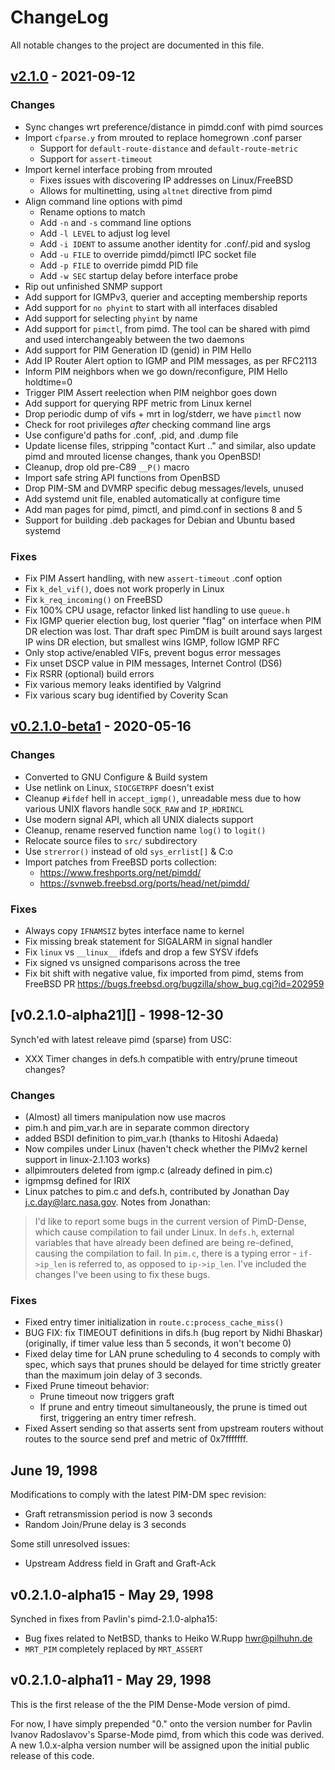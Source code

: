 ChangeLog
=========

All notable changes to the project are documented in this file.

[v2.1.0][] - 2021-09-12
-----------------------

### Changes
- Sync changes wrt preference/distance in pimdd.conf with pimd sources
- Import `cfparse.y` from mrouted to replace homegrown .conf parser
  - Support for `default-route-distance` and `default-route-metric`
  - Support for `assert-timeout`
- Import kernel interface probing from mrouted
  - Fixes issues with discovering IP addresses on Linux/FreeBSD
  - Allows for multinetting, using `altnet` directive from pimd
- Align command line options with pimd
  - Rename options to match
  - Add `-n` and `-s` command line options
  - Add `-l LEVEL` to adjust log level
  - Add `-i IDENT` to assume another identity for .conf/.pid and syslog
  - Add `-u FILE` to override pimdd/pimctl IPC socket file
  - Add `-p FILE` to override pimdd PID file
  - Add `-w SEC` startup delay before interface probe
- Rip out unfinished SNMP support
- Add support for IGMPv3, querier and accepting membership reports
- Add support for `no phyint` to start with all interfaces disabled
- Add support for selecting `phyint` by name
- Add support for `pimctl`, from pimd.  The tool can be shared with
  pimd and used interchangeably between the two daemons
- Add support for PIM Generation ID (genid) in PIM Hello
- Add IP Router Alert option to IGMP and PIM messages, as per RFC2113
- Inform PIM neighbors when we go down/reconfigure, PIM Hello holdtime=0
- Trigger PIM Assert reelection when PIM neighbor goes down
- Add support for querying RPF metric from Linux kernel
- Drop periodic dump of vifs + mrt in log/stderr, we have `pimctl` now
- Check for root privileges *after* checking command line args
- Use configure'd paths for .conf, .pid, and .dump file
- Update license files, stripping "contact Kurt .." and similar, also
  update pimd and mrouted license changes, thank you OpenBSD!
- Cleanup, drop old pre-C89 `__P()` macro
- Import safe string API functions from OpenBSD
- Drop PIM-SM and DVMRP specific debug messages/levels, unused
- Add systemd unit file, enabled automatically at configure time
- Add man pages for pimd, pimctl, and pimd.conf in sections 8 and 5
- Support for building .deb packages for Debian and Ubuntu based systemd

### Fixes
- Fix PIM Assert handling, with new `assert-timeout` .conf option
- Fix `k_del_vif()`, does not work properly in Linux
- Fix `k_req_incoming()` on FreeBSD
- Fix 100% CPU usage, refactor linked list handling to use `queue.h`
- Fix IGMP querier election bug, lost querier "flag" on interface when
  PIM DR election was lost.  Thar draft spec PimDM is built around says
  largest IP wins DR election, but smallest wins IGMP, follow IGMP RFC
- Only stop active/enabled VIFs, prevent bogus error messages
- Fix unset DSCP value in PIM messages, Internet Control (DS6)
- Fix RSRR (optional) build errors
- Fix various memory leaks identified by Valgrind
- Fix various scary bug identified by Coverity Scan


[v0.2.1.0-beta1][] - 2020-05-16
-------------------------------

### Changes
- Converted to GNU Configure & Build system
- Use netlink on Linux, `SIOCGETRPF` doesn't exist
- Cleanup `#ifdef` hell in `accept_igmp()`, unreadable mess due to
  how various UNIX flavors handle `SOCK_RAW` and `IP_HDRINCL`
- Use modern signal API, which all UNIX dialects support
- Cleanup, rename reserved function name `log()` to `logit()`
- Relocate source files to `src/` subdirectory
- Use `strerror()` instead of old `sys_errlist[]` & C:o
- Import patches from FreeBSD ports collection:
  - https://www.freshports.org/net/pimdd/
  - https://svnweb.freebsd.org/ports/head/net/pimdd/

### Fixes
- Always copy `IFNAMSIZ` bytes interface name to kernel
- Fix missing break statement for SIGALARM in signal handler
- Fix `linux` vs `__linux__` ifdefs and drop a few SYSV ifdefs
- Fix signed vs unsigned comparisons across the tree
- Fix bit shift with negative value, fix imported from pimd, stems from
  FreeBSD PR https://bugs.freebsd.org/bugzilla/show_bug.cgi?id=202959


[v0.2.1.0-alpha21][] - 1998-12-30
---------------------------------

Synch'ed with latest releave pimd (sparse) from USC:
- XXX Timer changes in defs.h compatible with entry/prune timeout changes?

### Changes
- (Almost) all timers manipulation now use macros
- pim.h and pim_var.h are in separate common directory
- added BSDI definition to pim_var.h (thanks to Hitoshi Adaeda)
- Now compiles under Linux (haven't check whether the PIMv2 kernel
  support in linux-2.1.103 works)
- allpimrouters deleted from igmp.c (already defined in pim.c)
- igmpmsg defined for IRIX 
- Linux patches to pim.c and defs.h, contributed by Jonathan Day
  <j.c.day@larc.nasa.gov>.  Notes from Jonathan:

> I'd like to report some bugs in the current version of PimD-Dense,
> which cause compilation to fail under Linux.  In `defs.h`, external
> variables that have already been defined are being re-defined, causing
> the compilation to fail.  In `pim.c`, there is a typing error -
> `if->ip_len` is referred to, as opposed to `ip->ip_len`.  I've
> included the changes I've been using to fix these bugs.

### Fixes
- Fixed entry timer initialization in `route.c:process_cache_miss()`
- BUG FIX: fix TIMEOUT definitions in difs.h (bug report by Nidhi Bhaskar)
  (originally, if timer value less than 5 seconds, it won't become 0)
- Fixed delay time for LAN prune scheduling to 4 seconds to comply with
  spec, which says that prunes should be delayed for time strictly
  greater than the maximum join delay of 3 seconds.
- Fixed Prune timeout behavior:
  - Prune timeout now triggers graft
  - If prune and entry timeout simultaneously, the prune is timed out
    first, triggering an entry timer refresh.
- Fixed Assert sending so that asserts sent from upstream routers
  without routes to the source send pref and metric of 0x7fffffff.


June 19, 1998
-------------

Modifications to comply with the latest PIM-DM spec revision:
- Graft retransmission period is now 3 seconds
- Random Join/Prune delay is 3 seconds

Some still unresolved issues:
- Upstream Address field in Graft and Graft-Ack


v0.2.1.0-alpha15 - May 29, 1998
-------------------------------

Synched in fixes from Pavlin's pimd-2.1.0-alpha15:

- Bug fixes related to NetBSD, thanks to Heiko W.Rupp <hwr@pilhuhn.de>
- `MRT_PIM` completely replaced by `MRT_ASSERT`


v0.2.1.0-alpha11 - May 29, 1998
-------------------------------

This is the first release of the the PIM Dense-Mode version of pimd.

For now, I have simply prepended "0." onto the version number for Pavlin
Ivanov Radoslavov's Sparse-Mode pimd, from which this code was derived.
A new 1.0.x-alpha version number will be assigned upon the initial
public release of this code.


[UNRELEASED]:     https://github.com/troglobit/pimd-dense/compare/2.1.0...HEAD
[v2.1.0]:         https://github.com/troglobit/pimd-dense/compare/0.2.1.0-beta1...2.1.0
[v0.2.1.0-beta1]: https://github.com/troglobit/pimd-dense/compare/0.2.1.0-alpha21...0.2.1.0-beta1
